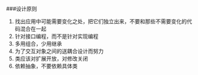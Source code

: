 ###设计原则
1. 找出应用中可能需要变化之处，把它们独立出来，不要和那些不需要变化的代码混合在一起
2. 针对接口编程，而不是针对实现编程
3. 多用组合，少用继承
4. 为了交互对象之间的送耦合设计而努力
5. 类应该对扩展开放，对修改关闭
6. 依赖抽象，不要依赖具体类
